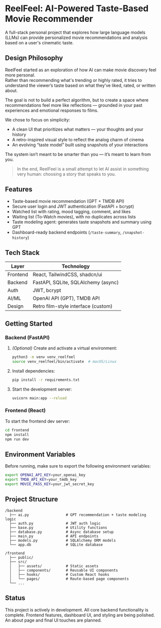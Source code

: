 # ReelFeel: AI-Powered Taste-Based Movie Recommender

A full-stack personal project that explores how large language models (LLMs) can provide personalized movie recommendations and analysis based on a user's cinematic taste.

##  Design Philosophy

ReelFeel started as an exploration of how AI can make movie discovery feel more personal.  
Rather than recommending what's trending or highly rated, it tries to understand the viewer’s taste based on what they’ve liked, rated, or written about.

The goal is not to build a perfect algorithm, but to create a space where recommendations feel more like reflections — grounded in your past experiences and emotional responses to films.

We chose to focus on simplicity:  
- A clean UI that prioritizes what matters — your thoughts and your history  
- A retro-inspired visual style to reflect the analog charm of cinema  
- An evolving “taste model” built using snapshots of your interactions

The system isn’t meant to be smarter than you — it’s meant to learn from you.

> In the end, ReelFeel is a small attempt to let AI assist in something very human: choosing a story that speaks to you.


## Features

- Taste-based movie recommendation (GPT + TMDB API)
- Secure user login and JWT authentication (FastAPI + bcrypt)
- Watched list with rating, mood tagging, comment, and likes
- Waiting list (To-Watch movies), with no duplicates across lists
- Taste modeling agent: generates taste snapshots and summary using GPT
- Dashboard-ready backend endpoints (`/taste-summary`, `/snapshot-history`)

## Tech Stack

| Layer     | Technology                          |
|----------|--------------------------------------|
| Frontend | React, TailwindCSS, shadcn/ui        |
| Backend  | FastAPI, SQLite, SQLAlchemy (async)  |
| Auth     | JWT, bcrypt                          |
| AI/ML    | OpenAI API (GPT), TMDB API           |
| Design   | Retro film-style interface (custom)  |

## Getting Started

### Backend (FastAPI)

1. *(Optional)* Create and activate a virtual environment:

   ```bash
   python3 -m venv venv_reelfeel
   source venv_reelfeel/bin/activate  # macOS/Linux
   ```

2. Install dependencies:

   ```bash
   pip install -r requirements.txt
   ```

3. Start the development server:

   ```bash
   uvicorn main:app --reload
   ```

### Frontend (React)

To start the frontend dev server:

```bash
cd frontend
npm install
npm run dev
```

## Environment Variables

Before running, make sure to export the following environment variables:

```bash
export OPENAI_API_KEY=your_openai_key
export TMDB_API_KEY=your_tmdb_key
export MOVIE_PASS_KEY=your_jwt_secret_key
```

## Project Structure

```
/backend
  ├── ai.py                 # GPT recommendation + taste modeling logic
  ├── auth.py               # JWT auth logic
  ├── base.py               # Utility functions
  ├── database.py           # Async database setup
  ├── main.py               # API endpoints
  ├── models.py             # SQLAlchemy ORM models
  └── app.db                # SQLite database

/frontend
  ├── public/
  ├── src/
  │   ├── assets/           # Static assets
  │   ├── components/       # Reusable UI components
  │   ├── hooks/            # Custom React hooks
  │   └── pages/            # Route-based page components
  └── ...
```

## Status

This project is actively in development. All core backend functionality is complete. Frontend features, dashboard UI, and styling are being polished. An about page and final UI touches are planned.
